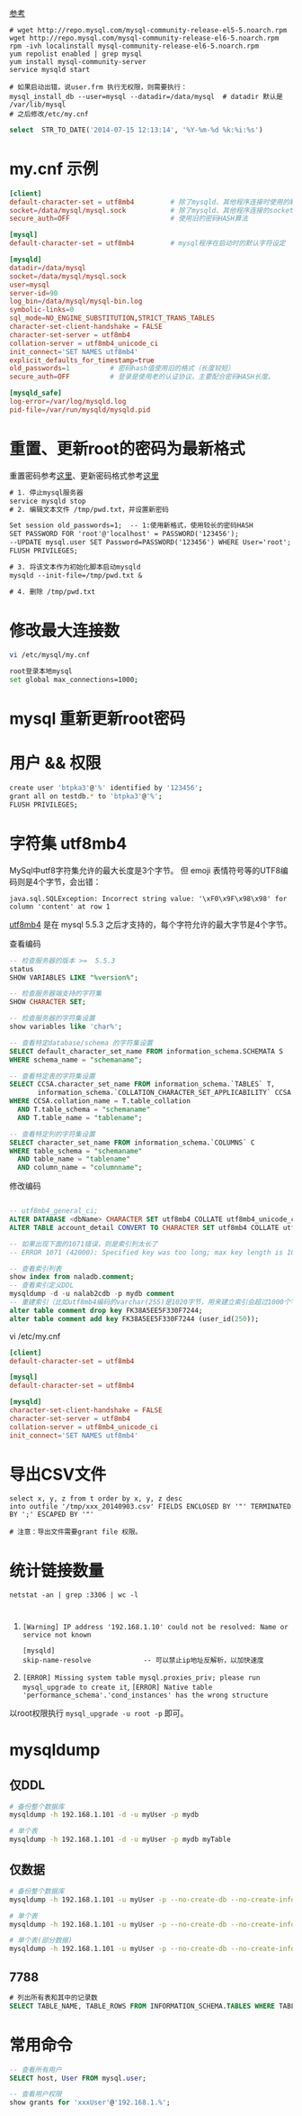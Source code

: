 [参考](http://dev.mysql.com/doc/mysql-repo-excerpt/5.6/en/linux-installation-yum-repo.html)


```
# wget http://repo.mysql.com/mysql-community-release-el5-5.noarch.rpm
wget http://repo.mysql.com/mysql-community-release-el6-5.noarch.rpm
rpm -ivh localinstall mysql-community-release-el6-5.noarch.rpm
yum repolist enabled | grep mysql
yum install mysql-community-server
service mysqld start

# 如果启动出错，说user.frm 执行无权限，则需要执行：
mysql_install_db --user=mysql --datadir=/data/mysql  # datadir 默认是 /var/lib/mysql
# 之后修改/etc/my.cnf

```


```sql
select  STR_TO_DATE('2014-07-15 12:13:14', '%Y-%m-%d %k:%i:%s')
```

# my.cnf 示例

```cnf
[client]
default-character-set = utf8mb4         # 除了mysqld、其他程序连接时使用的默认字符集
socket=/data/mysql/mysql.sock           # 除了mysqld、其他程序连接的socket
secure_auth=OFF                         # 使用旧的密码HASH算法

[mysql]
default-character-set = utf8mb4         # mysql程序在启动时的默认字符设定

[mysqld]
datadir=/data/mysql
socket=/data/mysql/mysql.sock
user=mysql
server-id=90
log_bin=/data/mysql/mysql-bin.log
symbolic-links=0
sql_mode=NO_ENGINE_SUBSTITUTION,STRICT_TRANS_TABLES
character-set-client-handshake = FALSE
character-set-server = utf8mb4
collation-server = utf8mb4_unicode_ci
init_connect='SET NAMES utf8mb4'
explicit_defaults_for_timestamp=true
old_passwords=1          # 密码hash值使用旧的格式（长度较短）
secure_auth=OFF          # 登录是使用老的认证协议，主要配合密码HASH长度。

[mysqld_safe]
log-error=/var/log/mysqld.log
pid-file=/var/run/mysqld/mysqld.pid
```

# 重置、更新root的密码为最新格式
重置密码参考[这里](http://dev.mysql.com/doc/refman/5.5/en/resetting-permissions.html)、更新密码格式参考[这里](http://code.openark.org/blog/mysql/upgrading-passwords-from-old_passwords-to-new-passwords)

```txt
# 1. 停止mysql服务器
service mysqld stop
# 2. 编辑文本文件 /tmp/pwd.txt，并设置新密码

Set session old_passwords=1;  -- 1:使用新格式，使用较长的密码HASH
SET PASSWORD FOR 'root'@'localhost' = PASSWORD('123456');
--UPDATE mysql.user SET Password=PASSWORD('123456') WHERE User='root';
FLUSH PRIVILEGES;

# 3. 将该文本作为初始化脚本启动mysqld
mysqld --init-file=/tmp/pwd.txt &

# 4. 删除 /tmp/pwd.txt
```





# 修改最大连接数

```sh
vi /etc/mysql/my.cnf

root登录本地mysql
set global max_connections=1000;
```

# mysql 重新更新root密码





# 用户 && 权限

```sh
create user 'btpka3'@'%' identified by '123456';
grant all on testdb.* to 'btpka3'@'%';
FLUSH PRIVILEGES;

```

# 字符集 utf8mb4

MySql中utf8字符集允许的最大长度是3个字节。
但 emoji 表情符号等的UTF8编码则是4个字节，会出错：
```
java.sql.SQLException: Incorrect string value: '\xF0\x9F\x98\x98' for column 'content' at row 1
```

[utf8mb4](http://dev.mysql.com/doc/refman/5.5/en/charset-unicode-utf8mb4.html) 是在 mysql 5.5.3 之后才支持的，每个字符允许的最大字节是4个字节。


查看编码

```sql
-- 检查服务器的版本 >=  5.5.3 
status
SHOW VARIABLES LIKE "%version%";

-- 检查服务器端支持的字符集
SHOW CHARACTER SET;

-- 检查服务器的字符集设置
show variables like 'char%';

-- 查看特定database/schema 的字符集设置
SELECT default_character_set_name FROM information_schema.SCHEMATA S
WHERE schema_name = "schemaname";

-- 查看特定表的字符集设置
SELECT CCSA.character_set_name FROM information_schema.`TABLES` T,
       information_schema.`COLLATION_CHARACTER_SET_APPLICABILITY` CCSA
WHERE CCSA.collation_name = T.table_collation
  AND T.table_schema = "schemaname"
  AND T.table_name = "tablename";

-- 查看特定列的字符集设置
SELECT character_set_name FROM information_schema.`COLUMNS` C
WHERE table_schema = "schemaname"
  AND table_name = "tablename"
  AND column_name = "columnname";


```

修改编码

```sql

-- utf8mb4_general_ci;
ALTER DATABASE <dbName> CHARACTER SET utf8mb4 COLLATE utf8mb4_unicode_ci;
ALTER TABLE account_detail CONVERT TO CHARACTER SET utf8mb4 COLLATE utf8mb4_unicode_ci;

-- 如果出现下面的1071错误，则是索引列太长了
-- ERROR 1071 (42000): Specified key was too long; max key length is 1000 bytes

-- 查看索引列表
show index from naladb.comment;
-- 查看索引定义DDL
mysqldump -d -u nalab2cdb -p mydb comment 
-- 重建索引（比如utf8mb4编码的varchar(255)是1020字节，用来建立索引会超过1000个字节）
alter table comment drop key FK38A5EE5F330F7244; 
alter table comment add key FK38A5EE5F330F7244 (user_id(250));
```


vi /etc/my.cnf

```cnf
[client]
default-character-set = utf8mb4

[mysql]
default-character-set = utf8mb4

[mysqld]
character-set-client-handshake = FALSE
character-set-server = utf8mb4
collation-server = utf8mb4_unicode_ci
init_connect='SET NAMES utf8mb4'
```
# 导出CSV文件

```
select x, y, z from t order by x, y, z desc 
into outfile '/tmp/xxx_20140903.csv' FIELDS ENCLOSED BY '"' TERMINATED BY ';' ESCAPED BY '"'

# 注意：导出文件需要grant file 权限。
```

# 统计链接数量
```
netstat -an | grep :3306 | wc -l
```

#
1. `[Warning] IP address '192.168.1.10' could not be resolved: Name or service not known`

   ```
   [mysqld]
   skip-name-resolve             -- 可以禁止ip地址反解析，以加快速度
   ```

1. `[ERROR] Missing system table mysql.proxies_priv; please run mysql_upgrade to create it`, `[ERROR] Native table 'performance_schema'.'cond_instances' has the wrong structure`

以root权限执行 `mysql_upgrade -u root -p` 即可。


# mysqldump


## 仅DDL

```sh
# 备份整个数据库
mysqldump -h 192.168.1.101 -d -u myUser -p mydb 

# 单个表
mysqldump -h 192.168.1.101 -d -u myUser -p mydb myTable
```

## 仅数据

```sh
# 备份整个数据库
mysqldump -h 192.168.1.101 -u myUser -p --no-create-db --no-create-info --skip-triggers mydb 

# 单个表
mysqldump -h 192.168.1.101 -u myUser -p --no-create-db --no-create-info --skip-triggers mydb myTable

# 单个表(部分数据)
mysqldump -h 192.168.1.101 -u myUser -p --no-create-db --no-create-info --skip-triggers mydb myTable -w "column=1 and column=2"
```




## 7788

```sql
# 列出所有表和其中的记录数
SELECT TABLE_NAME, TABLE_ROWS FROM INFORMATION_SCHEMA.TABLES WHERE TABLE_SCHEMA = 'naladb' order by TABLE_ROWS desc;

```

# 常用命令

```sql
-- 查看所有用户
SELECT host, User FROM mysql.user;

-- 查看用户权限
show grants for 'xxxUser'@'192.168.1.%';
```